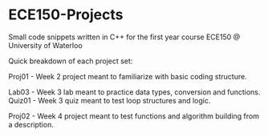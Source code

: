 # ECE150-Projects
Small code snippets written in C++ for the first year course ECE150 @ University of Waterloo

Quick breakdown of each project set:

Proj01 - Week 2 project meant to familiarize with basic coding structure.

Lab03 - Week 3 lab meant to practice data types, conversion and functions.  
Quiz01 - Week 3 quiz meant to test loop structures and logic.

Proj02 - Week 4 project meant to test functions and algorithm building from a description.
